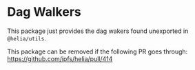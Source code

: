 # Dag Walkers

This package just provides the dag wakers found unexported in `@helia/utils`.

This package can be removed if the following PR goes through:
https://github.com/ipfs/helia/pull/414
